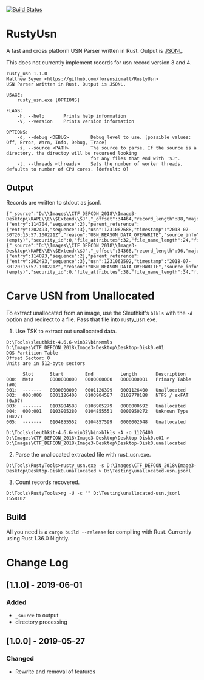 [![Build Status](https://dev.azure.com/matthewseyer/dfir/_apis/build/status/forensicmatt.RustyUsn?branchName=master)](https://dev.azure.com/matthewseyer/dfir/_build/latest?definitionId=1&branchName=master)
# RustyUsn
A fast and cross platform USN Parser written in Rust. Output is [JSONL](http://jsonlines.org/).

This does not currently implement records for usn record version 3 and 4.

```
rusty_usn 1.1.0
Matthew Seyer <https://github.com/forensicmatt/RustyUsn>
USN Parser written in Rust. Output is JSONL.

USAGE:
    rusty_usn.exe [OPTIONS]

FLAGS:
    -h, --help       Prints help information
    -V, --version    Prints version information

OPTIONS:
    -d, --debug <DEBUG>        Debug level to use. [possible values: Off, Error, Warn, Info, Debug, Trace]
    -s, --source <PATH>        The source to parse. If the source is a directory, the directoy will be recursed looking
                               for any files that end with '$J'.
    -t, --threads <threads>    Sets the number of worker threads, defaults to number of CPU cores. [default: 0]
```

## Output
Records are written to stdout as jsonl.

```
{"_source":"D:\\Images\\CTF_DEFCON_2018\\Image3-Desktop\\KAPE\\E\\$Extend\\$J","_offset":34464,"record_length":88,"major_version":2,"minor_version":0,"file_reference":{"entry":114704,"sequence":2},"parent_reference":{"entry":202493,"sequence":3},"usn":1231062688,"timestamp":"2018-07-30T20:15:57.100221Z","reason":"USN_REASON_DATA_OVERWRITE","source_info":"(empty)","security_id":0,"file_attributes":32,"file_name_length":24,"file_name_offset":60,"file_name":"settings.dat"}
{"_source":"D:\\Images\\CTF_DEFCON_2018\\Image3-Desktop\\KAPE\\E\\$Extend\\$J","_offset":34368,"record_length":96,"major_version":2,"minor_version":0,"file_reference":{"entry":114893,"sequence":2},"parent_reference":{"entry":202493,"sequence":3},"usn":1231062592,"timestamp":"2018-07-30T20:15:57.100221Z","reason":"USN_REASON_DATA_OVERWRITE","source_info":"(empty)","security_id":0,"file_attributes":38,"file_name_length":34,"file_name_offset":60,"file_name":"settings.dat.LOG1"}
```

# Carve USN from Unallocated
To extract unallocated from an image, use the Sleuthkit's `blkls` with the `-A` option and redirect to a file. Pass that file into rusty_usn.exe.

1. Use TSK to extract out unallocated data.
```
D:\Tools\sleuthkit-4.6.6-win32\bin>mmls D:\Images\CTF_DEFCON_2018\Image3-Desktop\Desktop-Disk0.e01
DOS Partition Table
Offset Sector: 0
Units are in 512-byte sectors

      Slot      Start        End          Length       Description
000:  Meta      0000000000   0000000000   0000000001   Primary Table (#0)
001:  -------   0000000000   0001126399   0001126400   Unallocated
002:  000:000   0001126400   0103904587   0102778188   NTFS / exFAT (0x07)
003:  -------   0103904588   0103905279   0000000692   Unallocated
004:  000:001   0103905280   0104855551   0000950272   Unknown Type (0x27)
005:  -------   0104855552   0104857599   0000002048   Unallocated

D:\Tools\sleuthkit-4.6.6-win32\bin>blkls -A -o 1126400 D:\Images\CTF_DEFCON_2018\Image3-Desktop\Desktop-Disk0.e01 > D:\Images\CTF_DEFCON_2018\Image3-Desktop\Desktop-Disk0.unallocated
```

2. Parse the unallocated extracted file with rust_usn.exe.
```
D:\Tools\RustyTools>rusty_usn.exe -s D:\Images\CTF_DEFCON_2018\Image3-Desktop\Desktop-Disk0.unallocated > D:\Testing\unallocated-usn.jsonl
```

3. Count records recovered.
```
D:\Tools\RustyTools>rg -U -c "" D:\Testing\unallocated-usn.jsonl
1558102
```

## Build
All you need is a ```cargo build --release``` for compiling with Rust. Currently using Rust 1.36.0 Nightly.

# Change Log
## [1.1.0] - 2019-06-01
### Added
 - `_source` to output
 - directory processing

## [1.0.0] - 2019-05-27
### Changed
- Rewrite and removal of features